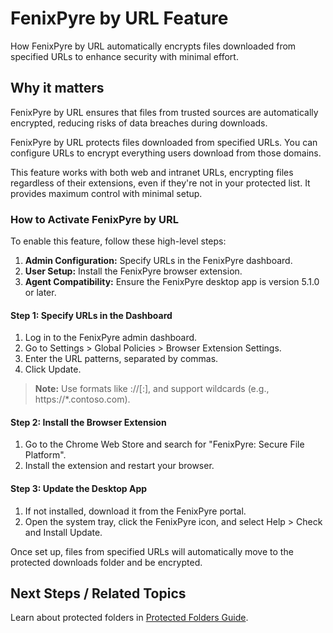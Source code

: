 # FenixPyre by URL Feature

How FenixPyre by URL automatically encrypts files downloaded from specified URLs to enhance security with minimal effort.


## Why it matters
FenixPyre by URL ensures that files from trusted sources are automatically encrypted, reducing risks of data breaches during downloads.

FenixPyre by URL protects files downloaded from specified URLs. You can configure URLs to encrypt everything users download from those domains.

This feature works with both web and intranet URLs, encrypting files regardless of their extensions, even if they're not in your protected list. It provides maximum control with minimal setup.

### How to Activate FenixPyre by URL
To enable this feature, follow these high-level steps:

1. **Admin Configuration:** Specify URLs in the FenixPyre dashboard.
2. **User Setup:** Install the FenixPyre browser extension.
3. **Agent Compatibility:** Ensure the FenixPyre desktop app is version 5.1.0 or later.

#### Step 1: Specify URLs in the Dashboard
1. Log in to the FenixPyre admin dashboard.
2. Go to Settings > Global Policies > Browser Extension Settings.
3. Enter the URL patterns, separated by commas.
4. Click Update.

> **Note:** Use formats like <scheme>://<host>[:<port>], and support wildcards (e.g., https://*.contoso.com).

#### Step 2: Install the Browser Extension
1. Go to the Chrome Web Store and search for "FenixPyre: Secure File Platform".
2. Install the extension and restart your browser.

#### Step 3: Update the Desktop App
1. If not installed, download it from the FenixPyre portal.
2. Open the system tray, click the FenixPyre icon, and select Help > Check and Install Update.

Once set up, files from specified URLs will automatically move to the protected downloads folder and be encrypted.

## Next Steps / Related Topics
Learn about protected folders in [Protected Folders Guide](../05-user-guide/protected-folders.md).